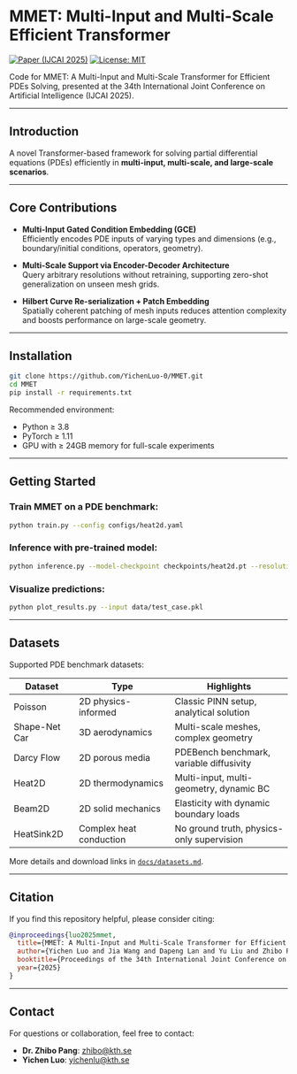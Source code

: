 # MMET: Multi-Input and Multi-Scale Efficient Transformer

[![Paper (IJCAI 2025)](https://img.shields.io/badge/Paper-IJCAI%202025-green)](https://github.com/YichenLuo-0/MMET)
[![License: MIT](https://img.shields.io/badge/License-MIT-blue.svg)](LICENSE)

Code for MMET: A Multi-Input and Multi-Scale Transformer for Efficient PDEs Solving, presented at the 34th International Joint Conference on Artificial Intelligence (IJCAI 2025).

---

## Introduction
A novel Transformer-based framework for solving partial differential equations (PDEs) efficiently in **multi-input, multi-scale, and large-scale scenarios**.

---

## Core Contributions

- **Multi-Input Gated Condition Embedding (GCE)**  
  Efficiently encodes PDE inputs of varying types and dimensions (e.g., boundary/initial conditions, operators, geometry).
  
- **Multi-Scale Support via Encoder-Decoder Architecture**  
  Query arbitrary resolutions without retraining, supporting zero-shot generalization on unseen mesh grids.

- **Hilbert Curve Re-serialization + Patch Embedding**  
  Spatially coherent patching of mesh inputs reduces attention complexity and boosts performance on large-scale geometry.

---

## Installation

```bash
git clone https://github.com/YichenLuo-0/MMET.git
cd MMET
pip install -r requirements.txt
```

Recommended environment:
- Python ≥ 3.8
- PyTorch ≥ 1.11
- GPU with ≥ 24GB memory for full-scale experiments

---

## Getting Started

### Train MMET on a PDE benchmark:

```bash
python train.py --config configs/heat2d.yaml
```

### Inference with pre-trained model:

```bash
python inference.py --model-checkpoint checkpoints/heat2d.pt --resolution 100x40
```

### Visualize predictions:

```bash
python plot_results.py --input data/test_case.pkl
```

---

## Datasets

Supported PDE benchmark datasets:

| Dataset        | Type                        | Highlights                                  |
|----------------|-----------------------------|---------------------------------------------|
| Poisson        | 2D physics-informed          | Classic PINN setup, analytical solution     |
| Shape-Net Car  | 3D aerodynamics              | Multi-scale meshes, complex geometry        |
| Darcy Flow     | 2D porous media              | PDEBench benchmark, variable diffusivity    |
| Heat2D         | 2D thermodynamics            | Multi-input, multi-geometry, dynamic BC     |
| Beam2D         | 2D solid mechanics           | Elasticity with dynamic boundary loads      |
| HeatSink2D     | Complex heat conduction      | No ground truth, physics-only supervision   |

More details and download links in [`docs/datasets.md`](docs/datasets.md).

---

## Citation

If you find this repository helpful, please consider citing:

```bibtex
@inproceedings{luo2025mmet,
  title={MMET: A Multi-Input and Multi-Scale Transformer for Efficient PDEs Solving},
  author={Yichen Luo and Jia Wang and Dapeng Lan and Yu Liu and Zhibo Pang},
  booktitle={Proceedings of the 34th International Joint Conference on Artificial Intelligence (IJCAI)},
  year={2025}
}
```

---

## Contact

For questions or collaboration, feel free to contact:
- **Dr. Zhibo Pang**: [zhibo@kth.se](mailto:yichenlu@kth.se)
- **Yichen Luo**: [yichenlu@kth.se](mailto:yichenlu@kth.se)
